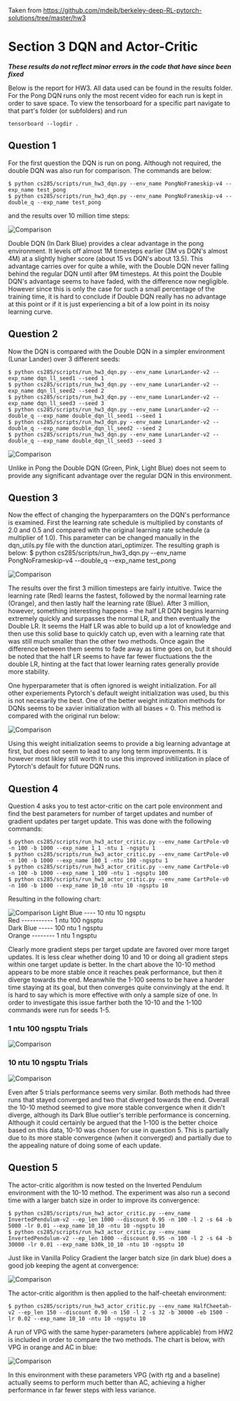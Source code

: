 Taken from https://github.com/mdeib/berkeley-deep-RL-pytorch-solutions/tree/master/hw3

# Section 3 DQN and Actor-Critic

***These results do not reflect minor errors in the code that have since been fixed***

Below is the report for HW3. All data used can be found in the results folder. For the Pong DQN runs only the most recent video for each run is kept in order to save space. To view the tensorboard for a specific part navigate to that part's folder (or subfolders) and run 
```commandline
tensorboard --logdir .
```


## Question 1

For the first question the DQN is run on pong. Although not required, the double DQN was also run for comparison. The commands are below:

```commandline
$ python cs285/scripts/run_hw3_dqn.py --env_name PongNoFrameskip-v4 --exp_name test_pong
$ python cs285/scripts/run_hw3_dqn.py --env_name PongNoFrameskip-v4 --double_q --exp_name test_pong
```

and the results over 10 million time steps:

![Comparison](results/Q1/pong-comp.png)

Double DQN (In Dark Blue) provides a clear advantage in the pong environment. It levels off almost 1M timesteps earlier (3M vs DQN's almost 4M) at a slightly higher score (about 15 vs DQN's about 13.5). This advantage carries over for quite a while, with the Double DQN never falling behind the regular DQN until after 9M timesteps. At this point the Double DQN's advantage seems to have faded, with the difference now negligible. However since this is only the case for such a small percentage of the training time, it is hard to conclude if Double DQN really has no advantage at this point or if it is just experiencing a bit of a low point in its noisy learning curve.

## Question 2

Now the DQN is compared with the Double DQN in a simpler environment (Lunar Lander) over 3 different seeds:

```commandline
$ python cs285/scripts/run_hw3_dqn.py --env_name LunarLander-v2 --exp_name dqn_ll_seed1 --seed 1
$ python cs285/scripts/run_hw3_dqn.py --env_name LunarLander-v2 --exp_name dqn_ll_seed2 --seed 2
$ python cs285/scripts/run_hw3_dqn.py --env_name LunarLander-v2 --exp_name dqn_ll_seed3 --seed 3
$ python cs285/scripts/run_hw3_dqn.py --env_name LunarLander-v2 --double_q --exp_name double_dqn_ll_seed1 --seed 1 
$ python cs285/scripts/run_hw3_dqn.py --env_name LunarLander-v2 --double_q --exp_name double_dqn_ll_seed2 --seed 2 
$ python cs285/scripts/run_hw3_dqn.py --env_name LunarLander-v2 --double_q --exp_name double_dqn_ll_seed3 --seed 3 
```

![Comparison](results/Q2/double_dqn_eval_ll.png)

Unlike in Pong the Double DQN (Green, Pink, Light Blue) does not seem to provide any significant advantage over the regular DQN in this environment.

## Question 3

Now the effect of changing the hyperparamters on the DQN's performance is examined. First the learning rate schedule is multiplied by constants of 2.0 and 0.5 and compared with the original learning rate schedule (a multiplier of 1.0). This parameter can be changed manually in the dqn_utils.py file with the dunction atari_optimizer. The resulting graph is below:
$ python cs285/scripts/run_hw3_dqn.py --env_name PongNoFrameskip-v4 --double_q --exp_name test_pong

![Comparison](results/Q3-lrmult/lrmult_pong_comp.png)

The results over the first 3 million timesteps are fairly intuitive. Twice the learning rate (Red) learns the fastest, followed by the normal learning rate (Orange), and then lastly half the learning rate (Blue). After 3 million, however, something interesting happens - the half LR DQN begins learning extremely quickly and surpasses the normal LR, and then eventually the Double LR. It seems the Half LR was able to build up a lot of knowledge and then use this solid base to quickly catch up, even with a learning rate that was still much smaller than the other two methods. Once again the difference between them seems to fade away as time goes on, but it should be noted that the half LR seems to have far fewer fluctuations the the double LR, hinting at the fact that lower learning rates generally provide more stability.  
  
One hyperparameter that is often ignored is weight initialization. For all other experiements Pytorch's default weight initialization was used, bu this is not necesarily the best. One of the better weight initization methods for DQNs seems to be xavier initialization with all biases = 0. This method is compared with the original run below:

![Comparison](results/Q3-init/init_pong_comp.png)

Using this weight initialization seems to provide a big learning advantage at first, but does not seem to lead to any long term improvements. It is however most likley still worth it to use this improved initilization in place of Pytorch's default for future DQN runs.


## Question 4
Question 4 asks you to test actor-critic on the cart pole environment and find the best parameters for number of target updates and number of gradient updates per target update. This was done with the following commands:

```commandline
$ python cs285/scripts/run_hw3_actor_critic.py --env_name CartPole-v0 -n 100 -b 1000 --exp_name 1_1 -ntu 1 -ngsptu 1
$ python cs285/scripts/run_hw3_actor_critic.py --env_name CartPole-v0 -n 100 -b 1000 --exp_name 100_1 -ntu 100 -ngsptu 1
$ python cs285/scripts/run_hw3_actor_critic.py --env_name CartPole-v0 -n 100 -b 1000 --exp_name 1_100 -ntu 1 -ngsptu 100
$ python cs285/scripts/run_hw3_actor_critic.py --env_name CartPole-v0 -n 100 -b 1000 --exp_name 10_10 -ntu 10 -ngsptu 10
```
Resulting in the following chart:

![Comparison](results/Q4/q4-comp.png)
Light Blue ---- 10 ntu  10 ngsptu  
Red ----------- 1 ntu   100 ngsptu  
Dark Blue ----- 100 ntu 1 ngsptu  
Orange -------- 1 ntu   1 ngsptu  

Clearly more gradient steps per target update are favored over more target updates. It is less clear whether doing 10 and 10 or doing all gradient steps within one target update is better. In the chart above the 10-10 method appears to be more stable once it reaches peak performance, but then it diverge towards the end. Meanwhile the 1-100 seems to be have a harder time staying at its goal, but then converges quite convinvingly at the end. It is hard to say which is more effective with only a sample size of one. In order to investigate this issue farther both the 10-10 and the 1-100 commands were run for seeds 1-5.

### 1 ntu 100 ngsptu Trials

![Comparison](results/Q4-1-100/5-seed-1-100.png)

### 10 ntu 10 ngsptu Trials

![Comparison](results/Q4-10-10/5-seed-10-10.png)

Even after 5 trials performance seems very similar. Both methods had three runs that stayed converged and two that diverged towards the end. Overall the 10-10 method seemed to give more stable convergence when it didn't diverge, although its Dark Blue outlier's terrible performance is concerning. Although it could certainly be argued that the 1-100 is the better choice based on this data, 10-10 was chosen for use in question 5. This is partially due to its more stable convergence (when it converged) and partially due to the appealing nature of doing some of each update.

## Question 5

The actor-critic algorithm is now tested on the Inverted Pendulum environment with the 10-10 method. The experiment was also run a second time with a larger batch size in order to improve its convergence:

```commandline
$ python cs285/scripts/run_hw3_actor_critic.py --env_name InvertedPendulum-v2 --ep_len 1000 --discount 0.95 -n 100 -l 2 -s 64 -b 5000 -lr 0.01 --exp_name 10_10 -ntu 10 -ngsptu 10
$ python cs285/scripts/run_hw3_actor_critic.py --env_name InvertedPendulum-v2 --ep_len 1000 --discount 0.95 -n 100 -l 2 -s 64 -b 30000 -lr 0.01 --exp_name b30k_10_10 -ntu 10 -ngsptu 10
```

Just like in Vanilla Policy Gradient the larger batch size (in dark blue) does a good job keeping the agent at convergence:

![Comparison](results/Q5-IP/IP_ac_eval.png)

The actor-critic algorithm is then applied to the half-cheetah environment:

```commandline
$ python cs285/scripts/run_hw3_actor_critic.py --env_name HalfCheetah-v2 --ep_len 150 --discount 0.90 -n 150 -l 2 -s 32 -b 30000 -eb 1500 -lr 0.02 --exp_name 10_10 -ntu 10 -ngsptu 10
```

A run of VPG with the same hyper-parameters (where applicable) from HW2 is included in order to compare the two methods. The chart is below, with VPG in orange and AC in blue:

![Comparison](results/Q5-HC/hc_comp.png)

In this environment with these parameters VPG (with rtg and a baseline) actually seems to perform much better than AC, achieving a higher performance in far fewer steps with less variance. 

